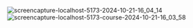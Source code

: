 ![screencapture-localhost-5173-2024-10-21-16_04_14](https://github.com/user-attachments/assets/ec535bd9-e72d-41f8-8f80-ab3751daa11e)
![screencapture-localhost-5173-course-2024-10-21-16_03_58](https://github.com/user-attachments/assets/c14b38d5-5ec0-4c8c-94c0-0fd543d1f5e9)
